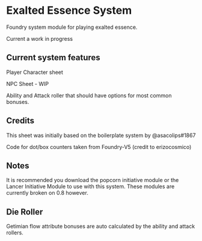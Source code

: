 # Exalted Essence System

Foundry system module for playing exalted essence.

Current a work in progress

## Current system features

Player Character sheet

NPC Sheet - WIP

Ability and Attack roller that should have options for most common bonuses.

## Credits

This sheet was initially based on the boilerplate system by @asacolips#1867

Code for dot/box counters taken from Foundry-V5 (credit to erizocosmico)

## Notes

It is recommended you download the popcorn initiative module or the Lancer Initiative Module to use with this system.  These modules are currently broken on 0.8 however.

## Die Roller

Getimian flow attribute bonuses are auto calculated by the ability and attack rollers.